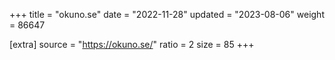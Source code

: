 +++
title = "okuno.se"
date = "2022-11-28"
updated = "2023-08-06"
weight = 86647

[extra]
source = "https://okuno.se/"
ratio = 2
size = 85
+++

